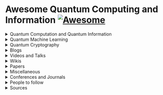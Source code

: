 ﻿# Awesome Quantum Computing and Information [![Awesome](https://awesome.re/badge-flat.svg)](https://awesome.re)  

<details><summary>Quantum Computation and Quantum Information</summary>
    <ul>
    <details><summary>Courses</summary>
    <ul>
        <li><a href="http://michaelnielsen.org/blog/quantum-computing-for-the-determined/">Quantum Computing for the Determined</a> by <i>Michael Nielsen</i>: I’ve posted to YouTube a series of 22 short videos giving an introduction to quantum computing. Unfortunatly the series is incomplete.</li>
                <li><a href="https://www.edx.org/course/quantum-mechanics-everyone-georgetownx-phyx-008-01x">Quantum Mechanics for Everyone</a>: Learn the fundamental notions of quantum mechanics at a level that is accessible to everyone by <a href="https://www.georgetown.edu/">Georgetown University</a>.</li>
                <li><a href="https://www.edx.org/course/quantum-mechanics-quantum-computation-uc-berkeleyx-cs-191x">Quantum Mechanics and Quantum Computation</a> by <i>V. Umesh</i> at UCBerkley. [<a href="https://www.youtube.com/playlist?list=PL2jykFOD1AWap0r8WOuZ-08BFgMyx-5RT">Youtube</a>] : Unfortunatly the list isn't complete.</li>
    </ul>
    </details>
    <details><summary>Lecture notes</summary>
    <ul>
        <li><a href="https://cs.uwaterloo.ca/~watrous/TQI/">The Theory of Quantum Information</a> by <i>J. Watrous</i>.</li>
        <li><a href="http://www.theory.caltech.edu/~preskill/ph219/index.html">Quantum Computation</a> by <i>J. Preskill</i>.</li>
        <li><a href="https://homepages.cwi.nl/~rdewolf/qc11.html">Quantum Computing</a> by <i>R. de Wolf</i>.</li>
    </ul>
    </details>
    <details><summary>Textbook(s)</summary>
    <ul>
        <li> <a href="https://dl.acm.org/citation.cfm?id=1972505">Quantum Computation and Quantum Information: 10th Anniversary Edition</a> by <i>M. Nielsen</i> and <i>I. Chuang</i>. - [<a href="http://csis.pace.edu/ctappert/cs837-18spring/QC-textbook.pdf"> PDF </a>] </li>
        <li><a href="https://www.amazon.com/Quantum-Computing-Computer-Scientists-Yanofsky/dp/0521879965#customerReviews">Quantum Computing for Computer Scientists</a></li>
    </ul>
    </details>
    </ul>
</details>

<details><summary>Quantum Machine Learning</summary>
    <ul>
        <details><summary>Courses</summary>
            <ul>
                <li><a href="https://www.edx.org/course/quantum-machine-learning">Quantum Machine Learning</a> by UoT on EdX</li>
            </ul></details>
        <details><summary>Lecture notes</summary>
            <ul>
                Will be Updated soon!
            </ul></details>
        <details><summary>Textbook(s)</summary>
            <ul>
                <li><a href="http://peterwittek.com/book.html">Quantum Machine Learning</a>: What Quantum Computing Means to Data Mining by <i><a href="http://peterwittek.com/">Peter Wittek</a></i> [<a href="https://doc.lagout.org/Others/Data%20Mining/Quantum%20Machine%20Learning_%20What%20Quantum%20Computing%20Means%20to%20Data%20Mining%20%5BWittek%202014-08-28%5D.pdf">PDF</a>]</li>
            </ul></details>
    </ul>
</details>

<details>
    <summary>Quantum Cryptography</summary>
    <ul>
        <details><summary>Courses</summary>
            <ul>
                <li><a href="https://www.edx.org/course/quantum-cryptography-0">Quantum Cryptography</a> by QuTech and Caltech.</li>
            </ul></details>
        <details><summary>Lecture notes</summary>
            <ul>
                Will be Updated soon!
            </ul></details>
        <details><summary>Textbook(s)</summary>
            <ul>
                Will be Updated soon!
            </ul></details>
    </ul>
</details>

<details>
    <summary>Blogs</summary>
    <ul>
        <li><a href="https://www.scottaaronson.com/blog/">Shtetl-Optimized</a>: Blog by <a href="https://www.scottaaronson.com/">Scott Aaronson</a>.</li>
        <li><a href="https://quantumfrontiers.com/">Quantum Frontiers</a>: A blog by the Institute for Quantum Information and Matter, <i>Caltech</i>.</li>
        <li><a href="http://dabacon.org/qspeak/">Quantum Information Science Announcements</a>: Quantum Information Science Announcements like <i>jobs, conferences, research opportunities, etc</i>. <a href="https://twitter.com/qisannounce">Twitter</a>.</li>
        <li><a href="http://blog.qutech.nl/">Bits of Quantum</a>: A blog by <a href="https://qutech.nl/">QuTech</a> with three levels of difficulties.</li>
        <li><a href="https://quantarei.wordpress.com/">QuantaRei</a>: Blog by the researchers of <a href="https://quantingham.wordpress.com/">Quantum Correlation Group</a> at <a href="http://www.nottingham.ac.uk/">University of Nottingham</a>.</li>
        <li><a href="http://dabacon.org/pontiff/">The Quantum Pontiff</a>: Blog about the wondrous quantum world in which we live. </li>
        <li>A <a href="https://uwaterloo.ca/institute-for-quantum-computing/blog/post/welcome-our-new-blog">Blog</a> by the <a href="https://uwaterloo.ca/institute-for-quantum-computing/">Institute for Quantum Computing</a> at <a href="https://uwaterloo.ca/">University of Waterloo</a>.</li>
        <li>A <a href="https://terrytao.wordpress.com/">Blog</a> by Terence Tao, on his research and expository papers, discussion of open problems, and other maths-related topics.</li>
        <li>A <a href="https://quantum-journal.org/blog#">Blog</a> by the open-journal, <a href="https://quantum-journal.org">Quantum</a>: "Quantum is an open-access peer-reviewed journal for quantum science and related fields".</li>
        <li><a href="https://silky.github.io/posts/2016-12-11-quantum-neural-networks.html">Quantum neural networks</a> by <a href="https://silky.github.io/">Noon van der Silk</a>.</li>
	<li><a href="https://ai.googleblog.com/2018/12/exploring-quantum-neural-networks.html">Exploring Quantum Neural Networks</a> by <i>Google AI</i></li>
	<li><a href="https://towardsdatascience.com/deep-learning-meets-physics-restricted-boltzmann-machines-part-i-6df5c4918c15">Deep Learning meets Physics: Restricted Boltzmann Machines Part I</a></li>
   	<li><a href="https://towardsdatascience.com/deep-learning-meets-physics-restricted-boltzmann-machines-part-ii-4b159dce1ffb">Deep Learning meets Physics: Restricted Boltzmann Machines Part II</a></li>
	<li><a href="https://qitheory.blogs.bristol.ac.uk/">Bristol Quantum Information Theory</a> by University of Bristol</li>
	</ul>
</details>

<details>
    <summary>Videos and Talks</summary>
    <ul>
	<li><a href="https://www.youtube.com/watch?v=574nu_cUjm4">Nathan Wiebe: Optimizing Quantum Optimization Algorithms via Faster Quantum Gradient Computation</a></li>
	<li><a href="https://www.youtube.com/playlist?list=PLPvKnT7dgEsvVQwGgrlUVXBa2J6PAW8a4">Quantum Annealing Explained| D-Wave</a></li>
	<li><a href="https://www.youtube.com/watch?v=F_Riqjdh2oM">Quantum Computing for Computer Scientists</a> [<a href="https://www.microsoft.com/en-us/research/uploads/prod/2018/05/40655.compressed.pdf">Slides</a>]</li>
        <li><a href="https://www.youtube.com/watch?v=YX40hbAHx3s">P vs. NP and the Computational Complexity Zoo</a></li>
        <li><a href="https://www.youtube.com/watch?v=IrbJYsep45E">The Mathematics of Quantum Computers | Infinite Series</a></li>
	<li><a href="https://www.youtube.com/watch?v=mQsi5PpbZ54">AWS re:Invent 2018: Pragmatic Quantum Machine Learning Today (AIS308) </a> [Nov-2018] by <i>Peter Wittek</i> from <i>University of Toronto</i>.</li>
        <li><a href="https://www.youtube.com/watch?v=F2okky5vD8k">Universal quantum computation</a>: A part of <a href="https://www.youtube.com/playlist?list=PL1826E60FD05B44E4">Quantum Computing for Determined</a> series.</li>
        <li><a href="https://www.youtube.com/watch?v=JvIbrDR1G_c">What Quantum Computing Isn't | Scott Aaronson | TEDxDresden</a></li>
        <li><a href="https://www.youtube.com/watch?v=0jrybODBUpA">Scott Aaronson on Computational Complexity Theory and Quantum Computers</a></li>
        <li><a href="https://www.youtube.com/watch?v=MYHYBwgZuyc">Peter Wittek: Quantum Machine Learning and its Discontents</a></li>
        <li><a href="https://www.youtube.com/watch?v=FNqQ8BMN8jo">TDLS- Quantum generative adversarial networks</a></li>
        <li><a href="https://www.youtube.com/watch?v=5nfN8xT3Z8g">Seth Lloyd: Quantum Generative Adversarial Networks</a></li>
        <li><a href="https://www.youtube.com/watch?v=Lbndu5EIWvI&t=1490s">Seth Lloyd: Quantum Machine Learning</a> at keio University, Japan</li>
        <li><a href="https://www.youtube.com/watch?v=wkBPp9UovVU&t=845s">Seth Lloyd: Quantum Machine Learning</a> at Google Tech Talks</li>
        <li><a href="https://www.youtube.com/watch?v=KtIPAPyaPOg">Seth Llyod: Quantum algorithm for solving linear equations</a> [<i>HHL Algorithm</i>] at Keio University, Japan</li>
        <li><a href="https://www.youtube.com/watch?v=uxL-wbuvpj0">A Universal Training Algorithm for Quantum Deep Learning</a></li>
        <li>Steve Simon - Topological Quantum Computing: [<a href="https://www.youtube.com/watch?v=FAiiXp9IoBk">Part-I</a>] [<a href="https://www.youtube.com/watch?v=0OAalFxhUS8">Part-II</a>]</li>
        <li><a href="https://www.youtube.com/watch?v=GYHdutMfoX4">Fred Chong: Closing the Gap Between Quantum Algorithms and Hardware</a> at <i>Yale</i></li>
        <li><a href="https://www.youtube.com/watch?v=MozDSajpLTY">Shoucheng Zhang: "Quantum Computing, AI and Blockchain: The Future of IT"</a> at <i>Talks at Google</i></li>
        <li><a href="https://www.youtube.com/playlist?list=PLQY2H8rRoyvwcpm6Nf-fL4sIYQUXtq3HR">QuantumCasts</a> by <i>Google</i> </li>
        <li><a href="https://www.youtube.com/watch?v=vfJuvNuSPKw">What can Quantum do for AI?</a> by <i>Yoshua Bengio</i>, <i>Aram Harrow</i>, <i>Peter Shor</i>,
and <i>Kristan Temme</i>.</li>
	<li><a href="https://www.youtube.com/watch?v=OdVSNNvWikQ">Quantum Computing - The Qubit Technology Revolution</a></li>
        </ul>
</details>
<details><summary>Wikis</summary>
    <ul>
        <li><a href="https://www.quantiki.org/wiki/index">Quantifi</a></li>
        <li><a href="https://complexityzoo.uwaterloo.ca/Complexity_Zoo">Complexity Zoo</a></li>
        <li><a href="https://math.nist.gov/quantum/zoo/">Quantum Algorithm Zoo</a></li>
    </ul>
</details>

<details>
    <summary>Papers</summary>
    <ul>
        <li><strong><a href="https://arxiv.org/pdf/0910.3376.pdf"> Quantum Proofs for Classical Theorems</a></strong></li>
        <li><strong><a href="https://www.scottaaronson.com/papers/qml.pdf">Quantum Machine Learning Algorithms: Read the Fine Print</a></strong></li>
        <li><strong><a href="https://www.nature.com/articles/nature23474">Quantum Machine Learning</a></strong> <a href="https://arxiv.org/abs/1611.09347">[ArXiv]</a></li>
        <li><strong><a href="https://www.nature.com/articles/npjqi201523">Quantum algorithms: an overview</a></strong></li>
        <li><strong><a href="https://arxiv.org/abs/1811.02266">An Artificial Neuron Implemented on an Actual Quantum Processor</a></strong></li>
        <li><strong><a href="https://arxiv.org/abs/1501.00011">Why now is the right time to study quantum computing</a></strong></li>
        <li><strong><a href="https://arxiv.org/abs/1806.09729">A Universal Training Algorithm for Quantum Deep Learning</a></strong></li>
        <li><strong><a href="https://arxiv.org/abs/1804.08641">Quantum generative adversarial networks</a></strong></li>
        <li><strong><a href="https://arxiv.org/abs/1804.09139">Quantum generative adversarial learning</a></strong></li>
        <li><strong><a href="https://arxiv.org/abs/0810.3828"> Quantum reinforcement learning</a></strong></li>
        <li><strong><a href="https://arxiv.org/abs/1804.10068">Quantum machine learning for data scientists</a></strong></li>
        <li><strong><a href="https://arxiv.org/abs/1601.02036">Quantum Boltzmann Machine</a></strong></li>
        <li><strong><a href="https://arxiv.org/abs/1802.05779">Quantum Variational Autoencoder</a></strong></li>
        <li><strong><a href="https://arxiv.org/abs/1707.08561">Quantum machine learning: a classical perspective</a></strong></li>
        <li><strong><a href="https://arxiv.org/abs/1802.06002">Classification with Quantum Neural Networks on Near Term Processors</a></strong></li>
        <li><strong><a href="https://arxiv.org/abs/1205.3782">Universal computation by multi-particle quantum walk</a></strong></li>
        <li><strong><a href="https://arxiv.org/abs/1709.02779">Machine learning & artificial intelligence in the quantum domain</a></strong></li>
        <li> <strong><a href="https://arxiv.org/abs/1801.00862">Quantum Computing in the NISQ era and beyond</a></strong></li>
        <li><strong><a href="https://arxiv.org/abs/1801.04418">Satellite-relayed intercontinental quantum network</a></strong>:star2: :star2: :star2: </li>
        <li><strong><a href="https://arxiv.org/abs/1606.05853">Practical challenges in quantum key distribution</a></strong></li>
        <li><strong><a href="https://arxiv.org/abs/1811.12420">Using a Recurrent Neural Network to Reconstruct Quantum Dynamics of a Superconducting Qubit from Physical Observations</a></strong></li>
	<li><strong><a href="https://arxiv.org/abs/1802.06002">Classification with Quantum Neural Networks on Near Term Processors</a></strong></li>
	<li><strong><a href="https://arxiv.org/abs/1810.03787">Quantum Convolutional Neural Networks</a></strong></li>
	<li><strong><a href="https://arxiv.org/abs/1809.01090">A Quantum Spatial Graph Convolutional Neural Network using Quantum Passing Information</a></strong></li>
	<li><strong><a href="https://arxiv.org/abs/1812.06693">Adaptive Quantum State Tomography with Neural Networks</a></strong></li>
	<li><strong><a href="https://journals.plos.org/plosone/article?id=10.1371/journal.pone.0208561#sec002">Open source software in quantum computing</a></strong></li>
	<li><strong><a href="https://arxiv.org/abs/1711.00465">Optimizing quantum optimization algorithms via faster quantum gradient computation</a></strong></li>
	<li><strong><a href="https://arxiv.org/abs/1401.2142">Quantum Algorithms for Nearest-Neighbor Methods for Supervised and Unsupervised Learning</a></strong></li>
    </ul>
</details>

<details>
    <summary>Miscellaneous</summary>
    <ul>
        <details><summary>Tools</summary>
            <ul>
                <li>D-Wave <a href="https://www.dwavesys.com/take-leap">Leap</a></li>
                <li>Google <a href="https://github.com/quantumlib/Cirq">Cirq</a></li>
                <li>IBM <a href="https://github.com/quantumlib/Cirq">Q Experience</a></li>
                <li>Xanadu <a href="https://strawberryfields.readthedocs.io/en/latest/quantum_algorithms.html">Strawberry Fields</a></li>
                <li><a href="http://qutip.org/docs/latest/index.html">QuTiP</a>: A Python framework for the dynamics of open quantum systems.</li>
                <li>Rigetti <a href="https://www.rigetti.com/qpu">QPU</a>, <a href="https://www.rigetti.com/forest">Forest</a>,<a href="http://docs.rigetti.com/en/stable/">PyQuil</a>.</li>
            </ul>
        </details>
	<details><summary>Interesting Reads</summary>
            <ul>
                <li><a href="https://www.forbes.com/sites/forbestechcouncil/2018/12/21/the-quantum-application-era-is-coming-is-your-organization-prepared-for-it/#8374b30e6bcf">The Quantum Application Era Is Coming: Is Your Organization Prepared For It?</a></li>
		<li><a href="https://gizmodo.com/the-unlikely-origins-of-the-first-quantum-computer-1831054476">The Unlikely Origins of the First Quantum Computer</a></li>
		<li><a href="https://www.technologyreview.com/s/612421/us-china-quantum-arms-race/">The US and China are in a quantum arms race that will transform warfare</a></li>
		</ul>
        </details>
    </ul>
</details>

<details>
    <summary>Conferences and Journals</summary>
    <ul>
        <li><a href="https://quantum-journal.org">Quantum</a>: "Quantum is an open-access peer-reviewed journal for quantum science and related fields".</li>
        <li>Quantum Information Processing (<a href="https://qipconference.org/">QIP</a>): Conference series on Quantum Information Processing. [<a href="http://jila.colorado.edu/qip2019/">QIP2019</a>]</li>
        <li><a href="http://2018.qcrypt.net/">QCrypt</a></li>
        <li<a href="http://qcmc18.phys.lsu.edu/home.htm">QCMC</a>: The International Conference on Quantum Communication, Measurement and Computing (QCMC) was established in 1990 to encourage and bring together scientists and engineers working in the interdisciplinary field of quantum information science and technology.</li>
        <li><a href="https://www.tqcconference.org/">TQC</a></li>
        <li><a href="https://www.nature.com/npjqi/">npj Quantum Information</a></li>
    </ul>
</details>

<details>
    <summary>People to follow</summary>
    <ul>
        Will be Updated soon!
    </ul>
</details>

<details>
    <summary>Sources</summary>
    <ul>
        <li><a href="https://www.cs.umd.edu/class/spring2018/cmsc457/reference.html">References</a> of <a href="https://www.cs.umd.edu/class/spring2018/cmsc457/index.html">CMSC/PHYS 457</a> by <a href="https://www.cs.umd.edu/~xwu/">Xiaodi Wu</a>.</li>
        <li><a href="https://github.com/desireevl/awesome-quantum-computing">Awesome Quantum Computing</a>: A curated list of awesome quantum computing learning and developing resources.</li>
        <li><a href="https://github.com/artix41/awesome-quantum-ml">Awesome Quantum ML</a>: Curated list of awesome papers and resources in quantum machine learning.</li>
    </ul>
</details>
